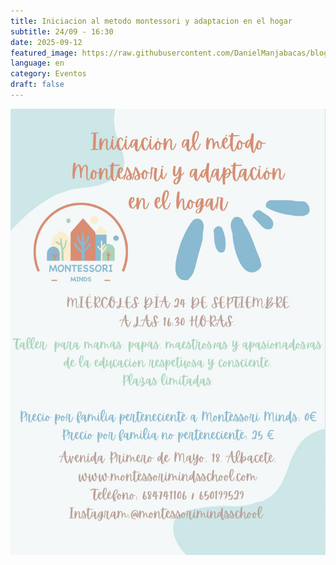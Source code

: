 ```yaml
---
title: Iniciacion al metodo montessori y adaptacion en el hogar
subtitle: 24/09 - 16:30
date: 2025-09-12
featured_image: https://raw.githubusercontent.com/DanielManjabacas/blog-montessori/main/public/uploads/logo-montessori-minds.svg
language: en
category: Eventos
draft: false
---
```

![](https://raw.githubusercontent.com/DanielManjabacas/blog-montessori/main/public/uploads/imagen-de-whatsapp-2025-09-12-a-las-13.10.27_80c6bab7.jpg)
